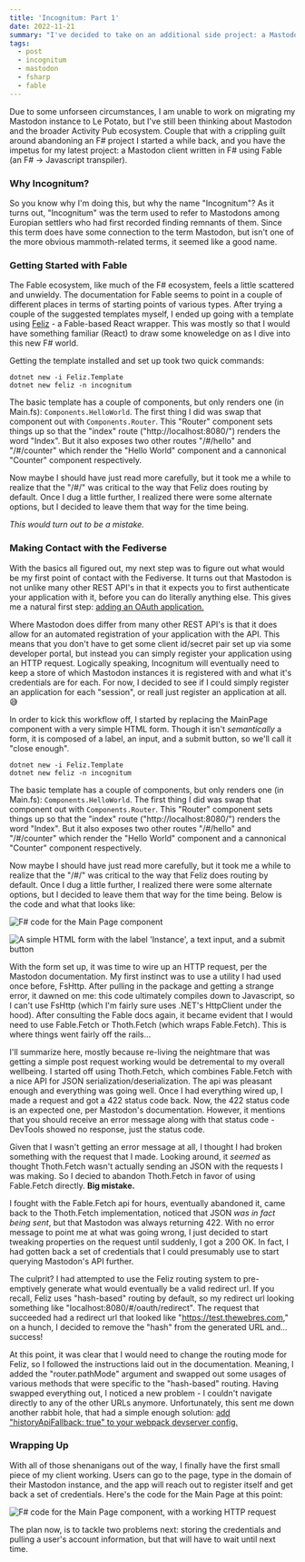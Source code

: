 ```yaml
---
title: 'Incognitum: Part 1'
date: 2022-11-21
summary: "I've decided to take on an additional side project: a Mastodon client written in Fable."
tags:
  - post
  - incognitum
  - mastodon
  - fsharp
  - fable
---
```


Due to some unforseen circumstances, I am unable to work on migrating my Mastodon instance to Le Potato, but I've still been thinking about Mastodon and the broader Activity Pub ecosystem. Couple that with a crippling guilt around abandoning an F# project I started a while back, and you have the impetus for my latest project: a Mastodon client written in F# using Fable (an F# -> Javascript transpiler).

### Why Incognitum?

So you know why I'm doing this, but why the name "Incognitum"? As it turns out, "Incognitum" was the term used to refer to Mastodons among Europian settlers who had first recorded finding remnants of them. Since this term does have some connection to the term Mastodon, but isn't one of the more obvious mammoth-related terms, it seemed like a good name.

### Getting Started with Fable

The Fable ecosystem, like much of the F# ecosystem, feels a little scattered and unwieldy. The documentation for Fable seems to point in a couple of different places in terms of starting points of various types. After trying a couple of the suggested templates myself, I ended up going with a template using [Feliz](https://zaid-ajaj.github.io/Feliz/) - a Fable-based React wrapper. This was mostly so that I would have something familiar (React) to draw some knoweledge on as I dive into this new F# world.

Getting the template installed and set up took two quick commands:

```
dotnet new -i Feliz.Template
dotnet new feliz -n incognitum
```

The basic template has a couple of components, but only renders one (in Main.fs): `Components.HelloWorld`. The first thing I did was swap that component out with `Components.Router`. This "Router" component sets things up so that the "index" route ("http://localhost:8080/") renders the word "Index". But it also exposes two other routes "/#/hello" and "/#/counter" which render the "Hello World" component and a cannonical "Counter" component respectively.

Now maybe I should have just read more carefully, but it took me a while to realize that the "/#/" was critical to the way that Feliz does routing by default. Once I dug a little further, I realized there were some alternate options, but I decided to leave them that way for the time being.

_This would turn out to be a mistake._

### Making Contact with the Fediverse

With the basics all figured out, my next step was to figure out what would be my first point of contact with the Fediverse. It turns out that Mastodon is not unlike many other REST API's in that it expects you to first authenticate your application with it, before you can do literally anything else. This gives me a natural first step: [adding an OAuth application.](https://docs.joinmastodon.org/client/token/)

Where Mastodon does differ from many other REST API's is that it does allow for an automated registration of your application with the API. This means that you don't have to get some client id/secret pair set up via some developer portal, but instead you can simply register your application using an HTTP request. Logically speaking, Incognitum will eventually need to keep a store of which Mastodon instances it is registered with and what it's credentials are for each. For now, I decided to see if I could simply register an application for each "session", or reall just register an application at all. 😅

In order to kick this workflow off, I started by replacing the MainPage component with a very simple HTML form. Though it isn't _semantically_ a form, it is composed of a label, an input, and a submit button, so we'll call it "close enough".

```
dotnet new -i Feliz.Template
dotnet new feliz -n incognitum
```

The basic template has a couple of components, but only renders one (in Main.fs): `Components.HelloWorld`. The first thing I did was swap that component out with `Components.Router`. This "Router" component sets things up so that the "index" route ("http://localhost:8080/") renders the word "Index". But it also exposes two other routes "/#/hello" and "/#/counter" which render the "Hello World" component and a cannonical "Counter" component respectively.

Now maybe I should have just read more carefully, but it took me a while to realize that the "/#/" was critical to the way that Feliz does routing by default. Once I dug a little further, I realized there were some alternate options, but I decided to leave them that way for the time being. Below is the code and what that looks like:

![F# code for the Main Page component](/images/2022-11-21-fable-masto-figure-1.png)

![A simple HTML form with the label 'Instance', a text input, and a submit button](/images/2022-11-21-fable-masto-figure-2.png)

With the form set up, it was time to wire up an HTTP request, per the Mastodon documentation. My first instinct was to use a utility I had used once before, FsHttp. After pulling in the package and getting a strange error, it dawned on me: this code ultimately compiles down to Javascript, so I can't use FsHttp (which I'm fairly sure uses .NET's HttpClient under the hood). After consulting the Fable docs again, it became evident that I would need to use Fable.Fetch or Thoth.Fetch (which wraps Fable.Fetch). This is where things went fairly off the rails...

I'll summarize here, mostly because re-living the neightmare that was getting a simple post request working would be detremental to my overall wellbeing. I started off using Thoth.Fetch, which combines Fable.Fetch with a nice API for JSON serialization/deserialization. The api was pleasant enough and everything was going well. Once I had everything wired up, I made a request and got a 422 status code back. Now, the 422 status code is an expected one, per Mastodon's documentation. However, it mentions that you should receive an error message along with that status code - DevTools showed no response, just the status code.

Given that I wasn't getting an error message at all, I thought I had broken something with the request that I made. Looking around, it _seemed_ as thought Thoth.Fetch wasn't actually sending an JSON with the requests I was making. So I decied to abandon Thoth.Fetch in favor of using Fable.Fetch directly. **Big mistake.**

I fought with the Fable.Fetch api for hours, eventually abandoned it, came back to the Thoth.Fetch implementation, noticed that JSON _was in fact being sent_, but that Mastodon was always returning 422. With no error message to point me at what was going wrong, I just decided to start tweaking properties on the request until suddenly, I got a 200 OK. In fact, I had gotten back a set of credentials that I could presumably use to start querying Mastodon's API further.

The culprit? I had attempted to use the Feliz routing system to pre-emptively generate what would eventually be a valid redirect url. If you recall, Feliz uses "hash-based" routing by default, so my redirect url looking something like "localhost:8080/#/oauth/redirect". The request that succeeded had a redirect url that looked like "https://test.thewebres.com," on a hunch, I decided to remove the "hash" from the generated URL and... success!

At this point, it was clear that I would need to change the routing mode for Feliz, so I followed the instructions laid out in the documentation. Meaning, I added the "router.pathMode" argument and swapped out some usages of various methods that were specific to the "hash-based" routing. Having swapped everything out, I noticed a new problem - I couldn't navigate directly to any of the other URLs anymore. Unfortunately, this sent me down another rabbit hole, that had a simple enough solution: [add "historyApiFallback: true" to your webpack devserver config.](https://github.com/Zaid-Ajaj/Feliz.Router/issues/17)

### Wrapping Up

With all of those shenanigans out of the way, I finally have the first small piece of my client working. Users can go to the page, type in the domain of their Mastodon instance, and the app will reach out to register itself and get back a set of credentials. Here's the code for the Main Page at this point:

![F# code for the Main Page component, with a working HTTP request](/images/2022-11-21-fable-masto-figure-3.png)

The plan now, is to tackle two problems next: storing the credentials and pulling a user's account information, but that will have to wait until next time.
